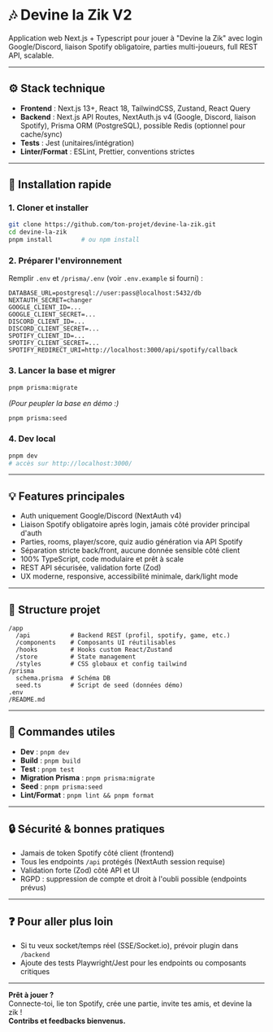 # 🎶 Devine la Zik V2

Application web Next.js + Typescript pour jouer à "Devine la Zik" avec login Google/Discord, liaison Spotify obligatoire, parties multi-joueurs, full REST API, scalable.

---

## ⚙️ Stack technique

- **Frontend** : Next.js 13+, React 18, TailwindCSS, Zustand, React Query
- **Backend** : Next.js API Routes, NextAuth.js v4 (Google, Discord, liaison Spotify), Prisma ORM (PostgreSQL), possible Redis (optionnel pour cache/sync)
- **Tests** : Jest (unitaires/intégration)
- **Linter/Format** : ESLint, Prettier, conventions strictes

---

## 🚀 Installation rapide

### 1. Cloner et installer

```bash
git clone https://github.com/ton-projet/devine-la-zik.git
cd devine-la-zik
pnpm install        # ou npm install
```

### 2. Préparer l'environnement

Remplir `.env` et `/prisma/.env` (voir `.env.example` si fourni) :

```env
DATABASE_URL=postgresql://user:pass@localhost:5432/db
NEXTAUTH_SECRET=changer
GOOGLE_CLIENT_ID=...
GOOGLE_CLIENT_SECRET=...
DISCORD_CLIENT_ID=...
DISCORD_CLIENT_SECRET=...
SPOTIFY_CLIENT_ID=...
SPOTIFY_CLIENT_SECRET=...
SPOTIFY_REDIRECT_URI=http://localhost:3000/api/spotify/callback
```

### 3. Lancer la base et migrer

```bash
pnpm prisma:migrate
```

*(Pour peupler la base en démo :)*

```bash
pnpm prisma:seed
```

### 4. Dev local

```bash
pnpm dev
# accès sur http://localhost:3000/
```

---

## 💡 Features principales

- Auth uniquement Google/Discord (NextAuth v4)
- Liaison Spotify obligatoire après login, jamais côté provider principal d'auth
- Parties, rooms, player/score, quiz audio génération via API Spotify
- Séparation stricte back/front, aucune donnée sensible côté client
- 100% TypeScript, code modulaire et prêt à scale
- REST API sécurisée, validation forte (Zod)
- UX moderne, responsive, accessibilité minimale, dark/light mode

---

## 📂 Structure projet

```
/app
  /api           # Backend REST (profil, spotify, game, etc.)
  /components    # Composants UI réutilisables
  /hooks         # Hooks custom React/Zustand
  /store         # State management
  /styles        # CSS globaux et config tailwind
/prisma
  schema.prisma  # Schéma DB
  seed.ts        # Script de seed (données démo)
.env
/README.md
```

---

## 🛂 Commandes utiles

- **Dev** : `pnpm dev`
- **Build** : `pnpm build`
- **Test** : `pnpm test`
- **Migration Prisma** : `pnpm prisma:migrate`
- **Seed** : `pnpm prisma:seed`
- **Lint/Format** : `pnpm lint && pnpm format`

---

## 🔒 Sécurité & bonnes pratiques

- Jamais de token Spotify côté client (frontend)
- Tous les endpoints `/api` protégés (NextAuth session requise)
- Validation forte (Zod) côté API et UI
- RGPD : suppression de compte et droit à l'oubli possible (endpoints prévus)

---

## ❓ Pour aller plus loin

- Si tu veux socket/temps réel (SSE/Socket.io), prévoir plugin dans `/backend`
- Ajoute des tests Playwright/Jest pour les endpoints ou composants critiques

---

**Prêt à jouer ?**  
Connecte-toi, lie ton Spotify, crée une partie, invite tes amis, et devine la zik !  
**Contribs et feedbacks bienvenus.**